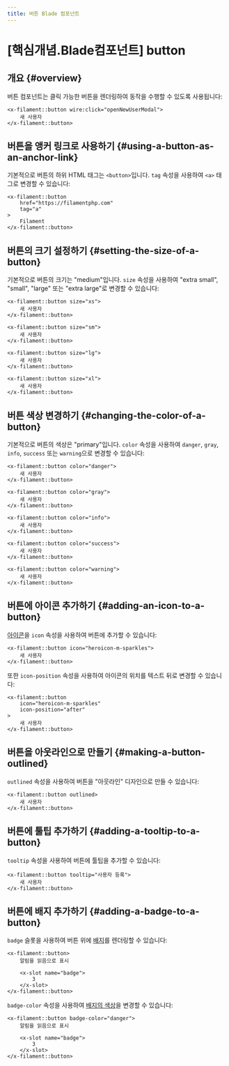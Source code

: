```yaml
---
title: 버튼 Blade 컴포넌트
---
```

# [핵심개념.Blade컴포넌트] button
## 개요 {#overview}

버튼 컴포넌트는 클릭 가능한 버튼을 렌더링하여 동작을 수행할 수 있도록 사용됩니다:

```blade
<x-filament::button wire:click="openNewUserModal">
    새 사용자
</x-filament::button>
```

## 버튼을 앵커 링크로 사용하기 {#using-a-button-as-an-anchor-link}

기본적으로 버튼의 하위 HTML 태그는 `<button>`입니다. `tag` 속성을 사용하여 `<a>` 태그로 변경할 수 있습니다:

```blade
<x-filament::button
    href="https://filamentphp.com"
    tag="a"
>
    Filament
</x-filament::button>
```

## 버튼의 크기 설정하기 {#setting-the-size-of-a-button}

기본적으로 버튼의 크기는 "medium"입니다. `size` 속성을 사용하여 "extra small", "small", "large" 또는 "extra large"로 변경할 수 있습니다:

```blade
<x-filament::button size="xs">
    새 사용자
</x-filament::button>

<x-filament::button size="sm">
    새 사용자
</x-filament::button>

<x-filament::button size="lg">
    새 사용자
</x-filament::button>

<x-filament::button size="xl">
    새 사용자
</x-filament::button>
```

## 버튼 색상 변경하기 {#changing-the-color-of-a-button}

기본적으로 버튼의 색상은 "primary"입니다. `color` 속성을 사용하여 `danger`, `gray`, `info`, `success` 또는 `warning`으로 변경할 수 있습니다:

```blade
<x-filament::button color="danger">
    새 사용자
</x-filament::button>

<x-filament::button color="gray">
    새 사용자
</x-filament::button>

<x-filament::button color="info">
    새 사용자
</x-filament::button>

<x-filament::button color="success">
    새 사용자
</x-filament::button>

<x-filament::button color="warning">
    새 사용자
</x-filament::button>
```

## 버튼에 아이콘 추가하기 {#adding-an-icon-to-a-button}

[아이콘](https://blade-ui-kit.com/blade-icons?set=1#search)을 `icon` 속성을 사용하여 버튼에 추가할 수 있습니다:

```blade
<x-filament::button icon="heroicon-m-sparkles">
    새 사용자
</x-filament::button>
```

또한 `icon-position` 속성을 사용하여 아이콘의 위치를 텍스트 뒤로 변경할 수 있습니다:

```blade
<x-filament::button
    icon="heroicon-m-sparkles"
    icon-position="after"
>
    새 사용자
</x-filament::button>
```

## 버튼을 아웃라인으로 만들기 {#making-a-button-outlined}

`outlined` 속성을 사용하여 버튼을 "아웃라인" 디자인으로 만들 수 있습니다:

```blade
<x-filament::button outlined>
    새 사용자
</x-filament::button>
```

## 버튼에 툴팁 추가하기 {#adding-a-tooltip-to-a-button}

`tooltip` 속성을 사용하여 버튼에 툴팁을 추가할 수 있습니다:

```blade
<x-filament::button tooltip="사용자 등록">
    새 사용자
</x-filament::button>
```

## 버튼에 배지 추가하기 {#adding-a-badge-to-a-button}

`badge` 슬롯을 사용하여 버튼 위에 [배지](badge)를 렌더링할 수 있습니다:

```blade
<x-filament::button>
    알림을 읽음으로 표시
    
    <x-slot name="badge">
        3
    </x-slot>
</x-filament::button>
```

`badge-color` 속성을 사용하여 [배지의 색상](badge#changing-the-color-of-the-badge)을 변경할 수 있습니다:

```blade
<x-filament::button badge-color="danger">
    알림을 읽음으로 표시
    
    <x-slot name="badge">
        3
    </x-slot>
</x-filament::button>
```
